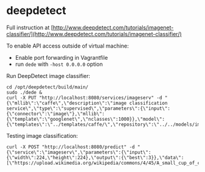 # deepdetect

Full instruction at [http://www.deepdetect.com/tutorials/imagenet-classifier/](http://www.deepdetect.com/tutorials/imagenet-classifier/)

To enable API access outside of virtual machine:

* Enable port forwarding in Vagrantfile
* run `dede` with `-host 0.0.0.0` option

Run DeepDetect image classifier:

    cd /opt/deepdetect/build/main/
    sudo ./dede &
    curl -X PUT "http://localhost:8080/services/imageserv" -d "{\"mllib\":\"caffe\",\"description\":\"image classification service\",\"type\":\"supervised\",\"parameters\":{\"input\":{\"connector\":\"image\"},\"mllib\":{\"template\":\"googlenet\",\"nclasses\":1000}},\"model\":{\"templates\":\"../templates/caffe/\",\"repository\":\"../../models/imgnet\"}}"

Testing image classification:

    curl -X POST "http://localhost:8080/predict" -d "{\"service\":\"imageserv\",\"parameters\":{\"input\":{\"width\":224,\"height\":224},\"output\":{\"best\":3}},\"data\":[\"https://upload.wikimedia.org/wikipedia/commons/4/45/A_small_cup_of_coffee.JPG\"]}"
